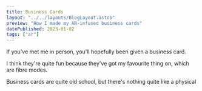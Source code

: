 ```yaml
---
title: Business Cards
layout: "../../layouts/BlogLayout.astro"
preview: "How I made my AR-infused business cards"
datePublished: 2023-01-02
tags: ["ar"]
---
```


If you've met me in person, you'll hopefully been given a business card.

I think they're quite fun because they've got my favourite thing on, which are fibre modes.

Business cards are quite old school, but there's nothing quite like a physical
